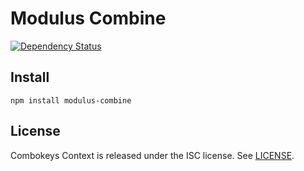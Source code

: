 # Modulus Combine

[![Dependency Status](https://david-dm.org/MitMaro/modulus-combine.svg)](https://david-dm.org/MitMaro/modulus-combine)


## Install

    npm install modulus-combine

## License

Combokeys Context is released under the ISC license. See [LICENSE](LICENSE).
